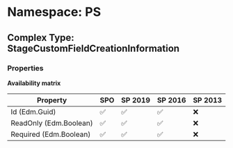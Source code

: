 # Namespace: PS

## Complex Type: StageCustomFieldCreationInformation

### Properties

**Availability matrix**

Property | SPO | SP 2019 | SP 2016 | SP 2013
----------|-----|---------|---------|--------
Id (Edm.Guid) | ✅ | ✅ | ✅ | ❌
ReadOnly (Edm.Boolean) | ✅ | ✅ | ✅ | ❌
Required (Edm.Boolean) | ✅ | ✅ | ✅ | ❌
